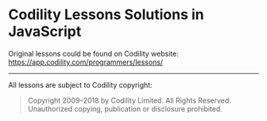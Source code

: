 
# Codility Lessons Solutions in JavaScript

Original lessons could be found on Codility website:
https://app.codility.com/programmers/lessons/

---

All lessons are subject to Codility copyright:

> Copyright 2009–2018 by Codility Limited. All Rights Reserved. Unauthorized copying, publication or disclosure prohibited.
